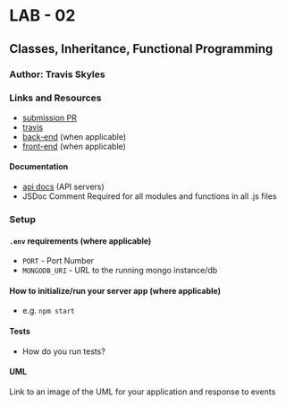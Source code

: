 # LAB - 02

## Classes, Inheritance, Functional Programming

### Author: Travis Skyles

### Links and Resources

- [submission PR](http://xyz.com)
- [travis](http://xyz.com)
- [back-end](http://xyz.com) (when applicable)
- [front-end](http://xyz.com) (when applicable)

#### Documentation

- [api docs](http://xyz.com/api-docs) (API servers)
- JSDoc Comment Required for all modules and functions in all .js files

### Setup

#### `.env` requirements (where applicable)

- `PORT` - Port Number
- `MONGODB_URI` - URL to the running mongo instance/db

#### How to initialize/run your server app (where applicable)

- e.g. `npm start`

#### Tests

- How do you run tests?

#### UML

Link to an image of the UML for your application and response to events
